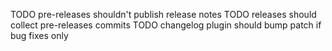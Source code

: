 TODO pre-releases shouldn't publish release notes
TODO releases should collect pre-releases commits 
TODO changelog plugin should bump patch if bug fixes only
